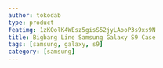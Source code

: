 ```yaml
---
author: tokodab
type: product
featimg: 1zKOolK4WEsz5gisS52jyLAooP3s9xs9N
title: Bigbang Line Samsung Galaxy S9 Case
tags: [samsung, galaxy, s9]
category: [samsung]
---
```


